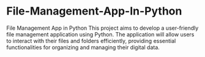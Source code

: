 # File-Management-App-In-Python
File Management App in Python
This project aims to develop a user-friendly file management application using Python. The application will allow users to interact with their files and folders efficiently, providing essential functionalities for organizing and managing their digital data.
